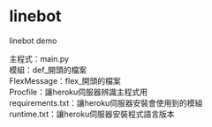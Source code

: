 # linebot
linebot demo  

主程式：main.py  
模組：def_開頭的檔案  
FlexMessage：flex_開頭的檔案  
Procfile：讓heroku伺服器辨識主程式用  
requirements.txt：讓heroku伺服器安裝會使用到的模組  
runtime.txt：讓heroku伺服器安裝程式語言版本
